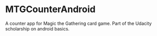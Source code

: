 # MTGCounterAndroid

A counter app for Magic the Gathering card game. Part of the Udacity scholarship on android basics.
